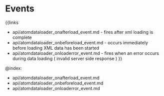
Events
=======

{{links
- api/atomdataloader_onafterload_event.md - fires after xml loading is complete
- api/atomdataloader_onbeforeload_event.md - occurs immediately before loading XML data has been started
- api/atomdataloader_onloaderror_event.md - fires when an error occurs during data loading ( invalid server side response )
}}

@index:
- api/atomdataloader_onafterload_event.md
- api/atomdataloader_onbeforeload_event.md
- api/atomdataloader_onloaderror_event.md


